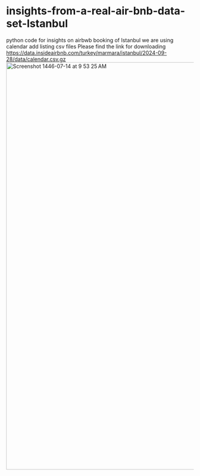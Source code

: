 # insights-from-a-real-air-bnb-data-set-Istanbul
python code for insights on airbwb booking of Istanbul we are using calendar add listing csv files
Please find the link for downloading
https://data.insideairbnb.com/turkey/marmara/istanbul/2024-09-28/data/calendar.csv.gz
<img width="1094" alt="Screenshot 1446-07-14 at 9 53 25 AM" src="https://github.com/user-attachments/assets/6717219e-7185-4ccf-8f4e-79ecb498217c" />

